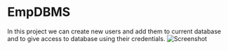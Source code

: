 # EmpDBMS
In this project we can create new users and add them to current database and to give access to database using their credentials.
![Screenshot](https://github.com/pandu007/EmpDBMS/EDBMS_GUI.png)
